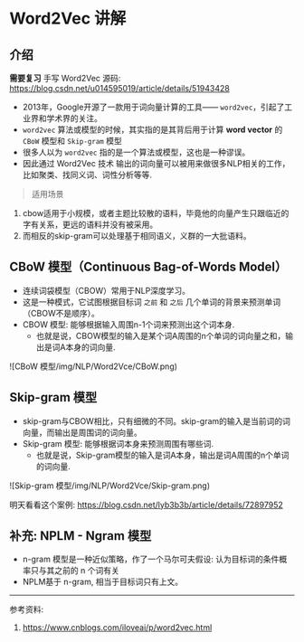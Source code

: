 # Word2Vec 讲解

## 介绍

**需要复习** 手写 Word2Vec 源码: https://blog.csdn.net/u014595019/article/details/51943428

* 2013年，Google开源了一款用于词向量计算的工具—— `word2vec`，引起了工业界和学术界的关注。
* `word2vec` 算法或模型的时候，其实指的是其背后用于计算 **word vector** 的 `CBoW` 模型和 `Skip-gram` 模型
* 很多人以为 `word2vec` 指的是一个算法或模型，这也是一种谬误。
* 因此通过 Word2Vec 技术 输出的词向量可以被用来做很多NLP相关的工作，比如聚类、找同义词、词性分析等等.

> 适用场景

1. cbow适用于小规模，或者主题比较散的语料，毕竟他的向量产生只跟临近的字有关系，更远的语料并没有被采用。
2. 而相反的skip-gram可以处理基于相同语义，义群的一大批语料。

## CBoW 模型（Continuous Bag-of-Words Model）

* 连续词袋模型（CBOW）常用于NLP深度学习。
* 这是一种模式，它试图根据目标词 `之前` 和 `之后` 几个单词的背景来预测单词（CBOW不是顺序）。
* CBOW 模型: 能够根据输入周围n-1个词来预测出这个词本身.
    * 也就是说，CBOW模型的输入是某个词A周围的n个单词的词向量之和，输出是词A本身的词向量.

![CBoW 模型/img/NLP/Word2Vce/CBoW.png)

## Skip-gram 模型

* skip-gram与CBOW相比，只有细微的不同。skip-gram的输入是当前词的词向量，而输出是周围词的词向量。
* Skip-gram 模型: 能够根据词本身来预测周围有哪些词.
    * 也就是说，Skip-gram模型的输入是词A本身，输出是词A周围的n个单词的词向量.

![Skip-gram 模型/img/NLP/Word2Vce/Skip-gram.png)


明天看看这个案例: https://blog.csdn.net/lyb3b3b/article/details/72897952


## 补充: NPLM - Ngram 模型

* n-gram 模型是一种近似策略，作了一个马尔可夫假设: 认为目标词的条件概率只与其之前的 n 个词有关
* NPLM基于 n-gram, 相当于目标词只有上文。


* * *

参考资料: 

1. https://www.cnblogs.com/iloveai/p/word2vec.html
